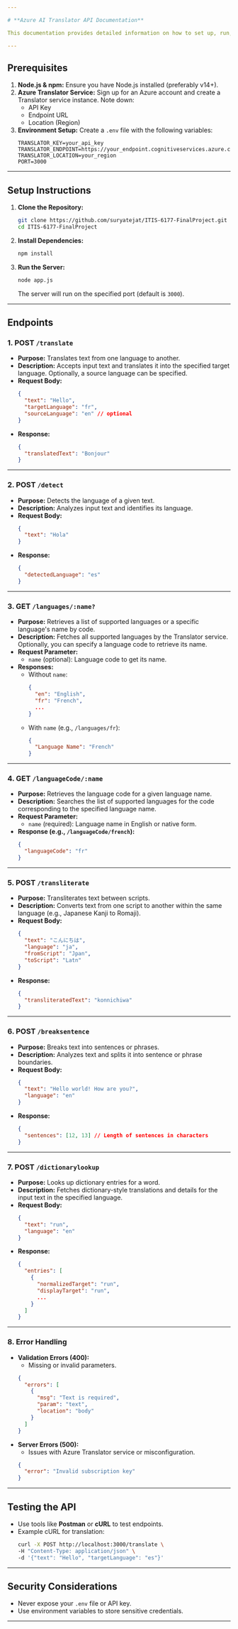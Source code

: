 ```yaml
---

# **Azure AI Translator API Documentation**

This documentation provides detailed information on how to set up, run, and use the REST API that leverages Azure AI Translator for translation, transliteration, language detection, and more.

---
```


## **Prerequisites**

1. **Node.js & npm:** Ensure you have Node.js installed (preferably v14+).
2. **Azure Translator Service:** Sign up for an Azure account and create a Translator service instance. Note down:
   - API Key
   - Endpoint URL
   - Location (Region)
3. **Environment Setup:** Create a `.env` file with the following variables:
   ```env
   TRANSLATOR_KEY=your_api_key
   TRANSLATOR_ENDPOINT=https://your_endpoint.cognitiveservices.azure.com
   TRANSLATOR_LOCATION=your_region
   PORT=3000
   ```

---

## **Setup Instructions**

1. **Clone the Repository:**
   ```bash
   git clone https://github.com/suryatejat/ITIS-6177-FinalProject.git
   cd ITIS-6177-FinalProject
   ```

2. **Install Dependencies:**
   ```bash
   npm install
   ```

3. **Run the Server:**
   ```bash
   node app.js
   ```
   The server will run on the specified port (default is `3000`).

---

## **Endpoints**

### **1. POST `/translate`**
- **Purpose:** Translates text from one language to another.
- **Description:** Accepts input text and translates it into the specified target language. Optionally, a source language can be specified.
- **Request Body:**
  ```json
  {
    "text": "Hello",
    "targetLanguage": "fr",
    "sourceLanguage": "en" // optional
  }
  ```
- **Response:**
  ```json
  {
    "translatedText": "Bonjour"
  }
  ```

---

### **2. POST `/detect`**
- **Purpose:** Detects the language of a given text.
- **Description:** Analyzes input text and identifies its language.
- **Request Body:**
  ```json
  {
    "text": "Hola"
  }
  ```
- **Response:**
  ```json
  {
    "detectedLanguage": "es"
  }
  ```

---

### **3. GET `/languages/:name?`**
- **Purpose:** Retrieves a list of supported languages or a specific language's name by code.
- **Description:** Fetches all supported languages by the Translator service. Optionally, you can specify a language code to retrieve its name.
- **Request Parameter:** 
  - `name` (optional): Language code to get its name.
- **Responses:**
  - Without `name`:
    ```json
    {
      "en": "English",
      "fr": "French",
      ...
    }
    ```
  - With `name` (e.g., `/languages/fr`):
    ```json
    {
      "Language Name": "French"
    }
    ```

---

### **4. GET `/languageCode/:name`**
- **Purpose:** Retrieves the language code for a given language name.
- **Description:** Searches the list of supported languages for the code corresponding to the specified language name.
- **Request Parameter:** 
  - `name` (required): Language name in English or native form.
- **Response (e.g., `/languageCode/french`):**
  ```json
  {
    "languageCode": "fr"
  }
  ```

---

### **5. POST `/transliterate`**
- **Purpose:** Transliterates text between scripts.
- **Description:** Converts text from one script to another within the same language (e.g., Japanese Kanji to Romaji).
- **Request Body:**
  ```json
  {
    "text": "こんにちは",
    "language": "ja",
    "fromScript": "Jpan",
    "toScript": "Latn"
  }
  ```
- **Response:**
  ```json
  {
    "transliteratedText": "konnichiwa"
  }
  ```

---

### **6. POST `/breaksentence`**
- **Purpose:** Breaks text into sentences or phrases.
- **Description:** Analyzes text and splits it into sentence or phrase boundaries.
- **Request Body:**
  ```json
  {
    "text": "Hello world! How are you?",
    "language": "en"
  }
  ```
- **Response:**
  ```json
  {
    "sentences": [12, 13] // Length of sentences in characters
  }
  ```

---

### **7. POST `/dictionarylookup`**
- **Purpose:** Looks up dictionary entries for a word.
- **Description:** Fetches dictionary-style translations and details for the input text in the specified language.
- **Request Body:**
  ```json
  {
    "text": "run",
    "language": "en"
  }
  ```
- **Response:**
  ```json
  {
    "entries": [
      {
        "normalizedTarget": "run",
        "displayTarget": "run",
        ...
      }
    ]
  }
  ```

---

### **8. Error Handling**
- **Validation Errors (400):**  
  - Missing or invalid parameters.
  ```json
  {
    "errors": [
      {
        "msg": "Text is required",
        "param": "text",
        "location": "body"
      }
    ]
  }
  ```
- **Server Errors (500):**  
  - Issues with Azure Translator service or misconfiguration.
  ```json
  {
    "error": "Invalid subscription key"
  }
  ```

---

## **Testing the API**

- Use tools like **Postman** or **cURL** to test endpoints.
- Example cURL for translation:
  ```bash
  curl -X POST http://localhost:3000/translate \
  -H "Content-Type: application/json" \
  -d '{"text": "Hello", "targetLanguage": "es"}'
  ```

---

## **Security Considerations**
- Never expose your `.env` file or API key.
- Use environment variables to store sensitive credentials.

--- 
